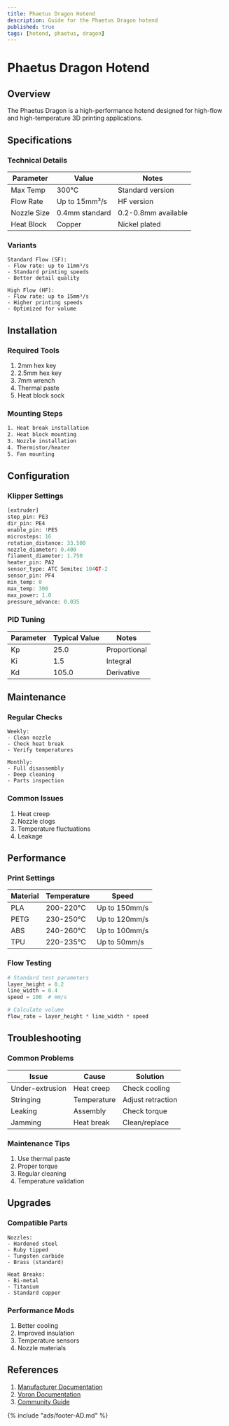 ```yaml
---
title: Phaetus Dragon Hotend
description: Guide for the Phaetus Dragon hotend
published: true
tags: [hotend, phaetus, dragon]
---
```


# Phaetus Dragon Hotend

## Overview
The Phaetus Dragon is a high-performance hotend designed for high-flow and high-temperature 3D printing applications.

## Specifications

### Technical Details
| Parameter | Value | Notes |
|-----------|-------|-------|
| Max Temp | 300°C | Standard version |
| Flow Rate | Up to 15mm³/s | HF version |
| Nozzle Size | 0.4mm standard | 0.2-0.8mm available |
| Heat Block | Copper | Nickel plated |

### Variants
```text title="Available Models"
Standard Flow (SF):
- Flow rate: up to 11mm³/s
- Standard printing speeds
- Better detail quality

High Flow (HF):
- Flow rate: up to 15mm³/s
- Higher printing speeds
- Optimized for volume
```

## Installation

### Required Tools
1. 2mm hex key
2. 2.5mm hex key
3. 7mm wrench
4. Thermal paste
5. Heat block sock

### Mounting Steps
```bash title="Installation Process"
1. Heat break installation
2. Heat block mounting
3. Nozzle installation
4. Thermistor/heater
5. Fan mounting
```

## Configuration

### Klipper Settings
```python title="Example Config"
[extruder]
step_pin: PE3
dir_pin: PE4
enable_pin: !PE5
microsteps: 16
rotation_distance: 33.500
nozzle_diameter: 0.400
filament_diameter: 1.750
heater_pin: PA2
sensor_type: ATC Semitec 104GT-2
sensor_pin: PF4
min_temp: 0
max_temp: 300
max_power: 1.0
pressure_advance: 0.035
```

### PID Tuning
| Parameter | Typical Value | Notes |
|-----------|--------------|-------|
| Kp | 25.0 | Proportional |
| Ki | 1.5 | Integral |
| Kd | 105.0 | Derivative |

## Maintenance

### Regular Checks
```text title="Maintenance Schedule"
Weekly:
- Clean nozzle
- Check heat break
- Verify temperatures

Monthly:
- Full disassembly
- Deep cleaning
- Parts inspection
```

### Common Issues
1. Heat creep
2. Nozzle clogs
3. Temperature fluctuations
4. Leakage

## Performance

### Print Settings
| Material | Temperature | Speed |
|----------|------------|-------|
| PLA | 200-220°C | Up to 150mm/s |
| PETG | 230-250°C | Up to 120mm/s |
| ABS | 240-260°C | Up to 100mm/s |
| TPU | 220-235°C | Up to 50mm/s |

### Flow Testing
```python title="Flow Test"
# Standard test parameters
layer_height = 0.2
line_width = 0.4
speed = 100  # mm/s

# Calculate volume
flow_rate = layer_height * line_width * speed
```

## Troubleshooting

### Common Problems
| Issue | Cause | Solution |
|-------|-------|----------|
| Under-extrusion | Heat creep | Check cooling |
| Stringing | Temperature | Adjust retraction |
| Leaking | Assembly | Check torque |
| Jamming | Heat break | Clean/replace |

### Maintenance Tips
1. Use thermal paste
2. Proper torque
3. Regular cleaning
4. Temperature validation

## Upgrades

### Compatible Parts
```text title="Upgrade Options"
Nozzles:
- Hardened steel
- Ruby tipped
- Tungsten carbide
- Brass (standard)

Heat Breaks:
- Bi-metal
- Titanium
- Standard copper
```

### Performance Mods
1. Better cooling
2. Improved insulation
3. Temperature sensors
4. Nozzle materials

## References
1. [Manufacturer Documentation](https://www.phaetus.com/dragon)
2. [Voron Documentation](https://docs.vorondesign.com)
3. [Community Guide](https://3dprintbeginner.com/phaetus-dragon-hotend-review/)

{% include "ads/footer-AD.md" %} 